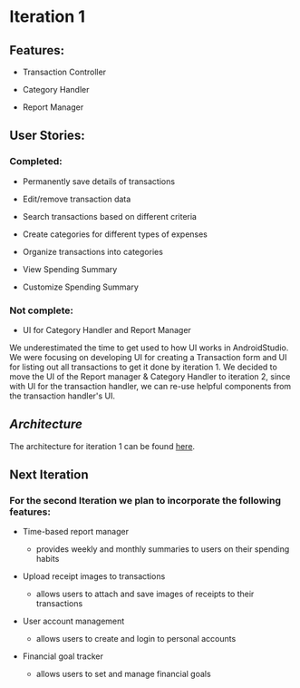 # Iteration 1

## Features:

* Transaction Controller

* Category Handler

* Report Manager

## User Stories:

### Completed:


* Permanently save details of transactions
* Edit/remove transaction data
* Search transactions based on different criteria

* Create categories for different types of expenses
* Organize transactions into categories

* View Spending Summary
* Customize Spending Summary

### Not complete:
* UI for Category Handler and Report Manager

We underestimated the time to get used to how UI works in AndroidStudio. We were focusing on developing UI for creating a Transaction form and UI for listing out all transactions to get it done by iteration 1. We decided to move the UI of the Report manager & Category Handler to iteration 2, since with UI for the transaction handler, we can re-use helpful components from the transaction handler's UI.



## *Architecture*
The architecture for iteration 1 can be found [here](./docs/Architecture_Diagram_Iteration1.pdf).

## Next Iteration

### For the second Iteration we plan to incorporate the following features:

* Time-based report manager
    - provides weekly and monthly summaries to users on their spending habits

* Upload receipt images to transactions
    - allows users to attach and save images of receipts to their transactions

* User account management
    - allows users to create and login to personal accounts

* Financial goal tracker
    - allows users to set and manage financial goals


